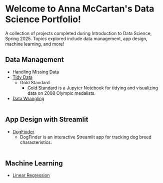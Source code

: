 # Welcome to Anna McCartan's Data Science Portfolio!

A collection of projects completed during Introduction to Data Science, Spring 2025. Topics explored include data management, app design, machine learning, and more!

## Data Management
- [Handling Missing Data](https://github.com/annamccartan3/MCCARTAN-Data-Science-Portfolio/tree/main/handling_missing_data)
- [Tidy Data](https://github.com/annamccartan3/MCCARTAN-Data-Science-Portfolio/tree/main/tidy_data)
  - Gold Standard
    - [Gold Standard](https://github.com/annamccartan3/MCCARTAN-Data-Science-Portfolio/tree/main/TidyData-Project) is a Jupyter Notebook for tidying and visualizing data on 2008 Olympic medalists. 
- [Data Wrangling](https://github.com/annamccartan3/MCCARTAN-Data-Science-Portfolio/tree/main/data_wrangling)
<br><br>
## App Design with Streamlit
- [DogFinder](https://github.com/annamccartan3/MCCARTAN-Data-Science-Portfolio/tree/main/basic_streamlit_app)
  - DogFinder is an interactive Streamlit app for tracking dog breed characteristics.
<br><br>
## Machine Learning
- [Linear Regression](https://github.com/annamccartan3/MCCARTAN-Data-Science-Portfolio/tree/main/linear_regression)
<br><br>
